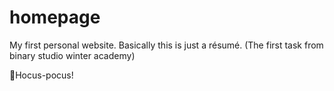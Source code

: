 # homepage
My first personal website. Basically this is just a résumé. (The first task from binary studio winter academy)

🧙Hocus-pocus!